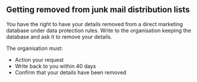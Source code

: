 ##  Getting removed from junk mail distribution lists

You have the right to have your details removed from a direct marketing
database under data protection rules. Write to the organisation keeping the
database and ask it to remove your details.

The organisation must:

  * Action your request 
  * Write back to you within 40 days 
  * Confirm that your details have been removed 

